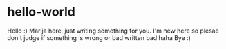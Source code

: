 # hello-world
Hello :)
Marija here, just writing something for you. I'm new here so plesae don't judge if something is wrong or bad written bad haha
Bye :)
